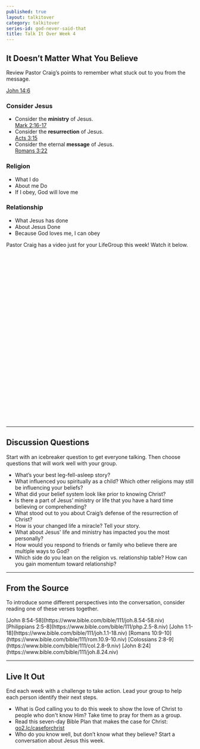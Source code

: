 ```yaml
---
published: true
layout: talkitover
category: talkitover
series-id: god-never-said-that
title: Talk It Over Week 4
---
```


## It Doesn’t Matter What You Believe
<p class="lead">Review Pastor Craig’s points to remember what stuck out to you from the message.</p> 

[John 14:6](https://www.bible.com/bible/111/joh.14.6.niv)

### Consider Jesus

* Consider the **ministry** of Jesus.  
[Mark 2:16-17](https://www.bible.com/bible/111/mrk.2.16-17.niv)
* Consider the **resurrection** of Jesus.  
[Acts 3:15](https://www.bible.com/bible/111/act.3.15.niv)
* Consider the eternal **message** of Jesus.  
[Romans 3:22](https://www.bible.com/bible/111/rom.3.22.niv)

### Religion

* What I do
* About me Do
* If I obey, God will love me

### Relationship

* What Jesus has done
* About Jesus Done
* Because God loves me, I can obey

Pastor Craig has a video just for your LifeGroup this week! Watch it below.

<div id="wistia_siy005imgc" class="wistia_embed" style="width:800px;height:450px;"> </div>
<script charset="ISO-8859-1" src="//fast.wistia.com/assets/external/E-v1.js"></script>
<script>
wistiaEmbed = Wistia.embed("siy005imgc", {
  videoFoam: true
});
</script>

* * *

## Discussion Questions
<p class="lead">Start with an icebreaker question to get everyone talking. Then choose questions that will work well with your group.</p>

* What’s your best leg-fell-asleep story?
* What influenced you spiritually as a child? Which other religions may still be influencing your beliefs?
* What did your belief system look like prior to knowing Christ?
* Is there a part of Jesus’ ministry or life that you have a hard time believing or comprehending?
* What stood out to you about Craig’s defense of the resurrection of Christ?
* How is your changed life a miracle? Tell your story.
* What about Jesus' life and ministry has impacted you the most personally?
* How would you respond to friends or family who believe there are multiple ways to God?
* Which side do you lean on the religion vs. relationship table? How can you gain momentum toward relationship?

* * *

## From the Source
<p class="lead">To introduce some different perspectives into the conversation, consider reading one of these verses together.</p>
[John 8:54-58](https://www.bible.com/bible/111/joh.8.54-58.niv) [Philippians 2:5-8](https://www.bible.com/bible/111/php.2.5-8.niv) [John 1:1-18](https://www.bible.com/bible/111/joh.1.1-18.niv) [Romans 10:9-10](https://www.bible.com/bible/111/rom.10.9-10.niv) [Colossians 2:8-9](https://www.bible.com/bible/111/col.2.8-9.niv) [John 8:24](https://www.bible.com/bible/111/joh.8.24.niv)

* * *

## Live It Out
<p class="lead">End each week with a challenge to take action. Lead your group to help each person identify their next steps.</p>

* What is God calling you to do this week to show the love of Christ to people who don't know Him? Take time to pray for them as a group.
* Read this seven-day Bible Plan that makes the case for Christ: [go2.lc/caseforchrist](https://www.bible.com/reading-plans/1013-case-for-christ-reading-plan)
* Who do you know well, but don’t know what they believe? Start a conversation about Jesus this week.
